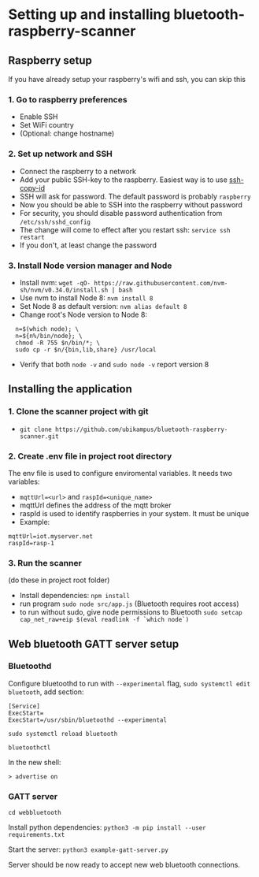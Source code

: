 # Setting up and installing bluetooth-raspberry-scanner

## Raspberry setup
If you have already setup your raspberry's wifi and ssh, you can skip this

### 1. Go to raspberry preferences
 - Enable SSH
 - Set WiFi country
 - (Optional: change hostname)

### 2. Set up network and SSH
  - Connect the raspberry to a network
  - Add your public SSH-key to the raspberry. Easiest way is to use [ssh-copy-id](https://www.ssh.com/ssh/copy-id)
  - SSH will ask for password. The default password is probably `raspberry`
  - Now you should be able to SSH into the raspberry without password
  - For security, you should disable password authentication from `/etc/ssh/sshd_config`
  - The change will come to effect after you restart ssh: `service ssh restart`
  - If you don't, at least change the password


### 3. Install Node version manager and Node
  - Install nvm: `wget -qO- https://raw.githubusercontent.com/nvm-sh/nvm/v0.34.0/install.sh | bash`
  - Use nvm to install Node 8: `nvm install 8`
  - Set Node 8 as default version: `nvm alias default 8`
  - Change root's Node version to Node 8:
  ```
    n=$(which node); \
    n=${n%/bin/node}; \
    chmod -R 755 $n/bin/*; \
    sudo cp -r $n/{bin,lib,share} /usr/local
 ```
 - Verify that both `node -v` and `sudo node -v` report version 8

 ## Installing the application

 ### 1. Clone the scanner project with git
 - `git clone https://github.com/ubikampus/bluetooth-raspberry-scanner.git`

 ### 2. Create .env file in project root directory
 The env file is used to configure enviromental variables. It needs two variables:
 - `mqttUrl=<url>` and `raspId=<unique_name>`
 - mqttUrl defines the address of the mqtt broker
 - raspId is used to identify raspberries in your system. It must be unique
 - Example:
 ```
 mqttUrl=iot.myserver.net
 raspId=rasp-1
 ```

 ### 3. Run the scanner
 (do these in project root folder)
 - Install dependencies:
 `npm install`
 - run program
 `sudo node src/app.js`
 (Bluetooth requires root access)
 - to run without sudo, give node permissions to Bluetooth
 ```sudo setcap cap_net_raw+eip $(eval readlink -f `which node`)```

## Web bluetooth GATT server setup

### Bluetoothd

Configure bluetoothd to run with `--experimental` flag,
`sudo systemctl edit bluetooth`, add section:

```
[Service]
ExecStart=
ExecStart=/usr/sbin/bluetoothd --experimental
```

`sudo systemctl reload bluetooth`

`bluetoothctl`

In the new shell:

`> advertise on`

### GATT server

`cd webbluetooth`

Install python dependencies: `python3 -m pip install --user requirements.txt`

Start the server: `python3 example-gatt-server.py`

Server should be now ready to accept new web bluetooth connections.
